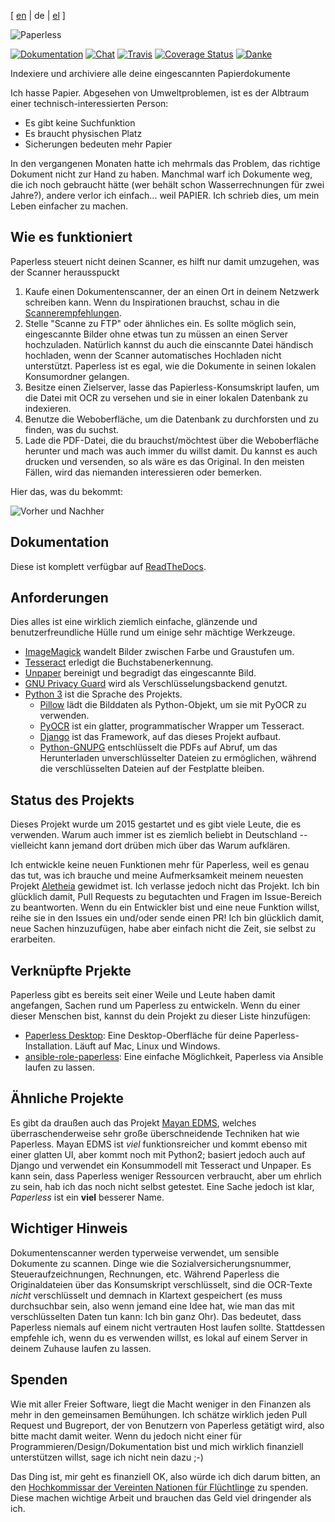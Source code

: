 [ [en](README.md) | de | [el](README-el.md) ]

![Paperless](https://raw.githubusercontent.com/danielquinn/paperless/master/src/paperless/static/paperless/img/logo-dark.png)

[![Dokumentation](https://readthedocs.org/projects/paperless/badge/?version=latest)](https://paperless.readthedocs.org/) [![Chat](https://badges.gitter.im/danielquinn/paperless.svg)](https://gitter.im/danielquinn/paperless) [![Travis](https://travis-ci.org/danielquinn/paperless.svg?branch=master)](https://travis-ci.org/danielquinn/paperless) [![Coverage Status](https://coveralls.io/repos/github/danielquinn/paperless/badge.svg?branch=master)](https://coveralls.io/github/danielquinn/paperless?branch=master) [![Danke](https://img.shields.io/badge/THANKS-md-ff69b4.svg)](https://github.com/danielquinn/paperless/blob/master/THANKS.md)

Indexiere und archiviere alle deine eingescannten Papierdokumente

Ich hasse Papier. Abgesehen von Umweltproblemen, ist es der Albtraum einer technisch-interessierten Person:

* Es gibt keine Suchfunktion
* Es braucht physischen Platz
* Sicherungen bedeuten mehr Papier

In den vergangenen Monaten hatte ich mehrmals das Problem, das richtige Dokument nicht zur Hand zu haben. Manchmal warf ich Dokumente weg, die ich noch gebraucht hätte (wer behält schon Wasserrechnungen für zwei Jahre?), andere verlor ich einfach... weil PAPIER. Ich schrieb dies, um mein Leben einfacher zu machen.



## Wie es funktioniert

Paperless steuert nicht deinen Scanner, es hilft nur damit umzugehen, was der Scanner herausspuckt

1. Kaufe einen Dokumentenscanner, der an einen Ort in deinem Netzwerk schreiben kann. Wenn du Inspirationen brauchst, schau in die [Scannerempfehlungen](https://paperless.readthedocs.io/en/latest/scanners.html).
2. Stelle "Scanne zu FTP" oder ähnliches ein. Es sollte möglich sein, eingescannte Bilder ohne etwas tun zu müssen an einen Server hochzuladen. Natürlich kannst du auch die einscannte Datei händisch hochladen, wenn der Scanner automatisches Hochladen nicht unterstützt. Paperless ist es egal, wie die Dokumente in seinen lokalen Konsumordner gelangen.
3. Besitze einen Zielserver, lasse das Papierless-Konsumskript laufen, um die Datei mit OCR zu versehen und sie in einer lokalen Datenbank zu indexieren.
4. Benutze die Weboberfläche, um die Datenbank zu durchforsten und zu finden, was du suchst.
5. Lade die PDF-Datei, die du brauchst/möchtest über die Weboberfläche herunter und mach was auch immer du willst damit.  Du kannst es auch drucken und versenden, so als wäre es das Original. In den meisten Fällen, wird das niemanden interessieren oder bemerken.

Hier das, was du bekommt:

![Vorher und Nachher](https://raw.githubusercontent.com/danielquinn/paperless/master/docs/_static/screenshot.png)


## Dokumentation

Diese ist komplett verfügbar auf [ReadTheDocs](https://paperless.readthedocs.org/).


## Anforderungen

Dies alles ist eine wirklich ziemlich einfache, glänzende und benutzerfreundliche Hülle rund um einige sehr mächtige Werkzeuge.

* [ImageMagick](http://imagemagick.org/) wandelt Bilder zwischen Farbe und Graustufen um.
* [Tesseract](https://github.com/tesseract-ocr) erledigt die Buchstabenerkennung.
* [Unpaper](https://www.flameeyes.eu/projects/unpaper) bereinigt und begradigt das eingescannte Bild.
* [GNU Privacy Guard](https://gnupg.org/) wird als Verschlüsselungsbackend genutzt.
* [Python 3](https://python.org/) ist die Sprache des Projekts.
  * [Pillow](https://pypi.python.org/pypi/pillowfight/) lädt die Bilddaten als Python-Objekt, um sie mit PyOCR zu verwenden.
  * [PyOCR](https://github.com/jflesch/pyocr) ist ein glatter, programmatischer Wrapper um Tesseract.
  * [Django](https://www.djangoproject.com/) ist das Framework, auf das dieses Projekt aufbaut.
  * [Python-GNUPG](http://pythonhosted.org/python-gnupg/) entschlüsselt die PDFs auf Abruf, um das Herunterladen unverschlüsselter Dateien zu ermöglichen, während die verschlüsselten Dateien auf der Festplatte bleiben.


## Status des Projekts

Dieses Projekt wurde um 2015 gestartet und es gibt viele Leute, die es verwenden. Warum auch immer ist es ziemlich beliebt in Deutschland -- vielleicht kann jemand dort drüben mich über das Warum aufklären.

Ich entwickle keine neuen Funktionen mehr für Paperless, weil es genau das tut, was ich brauche und meine Aufmerksamkeit meinem neuesten Projekt [Aletheia](https://github.com/danielquinn/aletheia) gewidmet ist. Ich verlasse jedoch nicht das Projekt. Ich bin glücklich damit, Pull Requests zu begutachten und Fragen im Issue-Bereich zu beantworten. Wenn du ein Entwickler bist und eine neue Funktion willst, reihe sie in den Issues ein und/oder sende einen PR! Ich bin glücklich damit, neue Sachen hinzuzufügen, habe aber einfach nicht die Zeit, sie selbst zu erarbeiten.


## Verknüpfte Prjekte

Paperless gibt es bereits seit einer Weile und Leute haben damit angefangen, Sachen rund um Paperless zu entwickeln. Wenn du einer dieser Menschen bist, kannst du dein Projekt zu dieser Liste hinzufügen:

* [Paperless Desktop](https://github.com/thomasbrueggemann/paperless-desktop): Eine Desktop-Oberfläche für deine Paperless-Installation. Läuft auf Mac, Linux und Windows.
* [ansible-role-paperless](https://github.com/ovv/ansible-role-paperless): Eine einfache Möglichkeit, Paperless via Ansible laufen zu lassen.


## Ähnliche Projekte

Es gibt da draußen auch das Projekt [Mayan EDMS](https://mayan.readthedocs.org/en/latest/), welches überraschenderweise sehr große überschneidende Techniken hat wie Paperless. Mayan EDMS ist *viel* funktionsreicher und kommt ebenso mit einer glatten UI, aber kommt noch mit Python2; basiert jedoch auch auf Django und verwendet ein Konsummodell mit Tesseract und Unpaper. Es kann sein, dass Paperless weniger Ressourcen verbraucht, aber um ehrlich zu sein, hab ich das noch nicht selbst getestet. Eine Sache jedoch ist klar, *Paperless* ist ein **viel** besserer Name.


## Wichtiger Hinweis

Dokumentenscanner werden typerweise verwendet, um sensible Dokumente zu scannen. Dinge wie die Sozialversicherungsnummer, Steueraufzeichnungen, Rechnungen, etc. Während Paperless die Originaldateien über das Konsumskript verschlüsselt, sind die OCR-Texte *nicht* verschlüsselt und demnach in Klartext gespeichert (es muss durchsuchbar sein, also wenn jemand eine Idee hat, wie man das mit verschlüsselten Daten tun kann: Ich bin ganz Ohr). Das bedeutet, dass Paperless niemals auf einem nicht vertrauten Host laufen sollte. Stattdessen empfehle ich, wenn du es verwenden willst, es lokal auf einem Server in deinem Zuhause laufen zu lassen.


## Spenden

Wie mit aller Freier Software, liegt die Macht weniger in den Finanzen als mehr in den gemeinsamen Bemühungen. Ich schätze wirklich jeden Pull Request und Bugreport, der von Benutzern von Paperless getätigt wird, also bitte macht damit weiter. Wenn du jedoch nicht einer für Programmieren/Design/Dokumentation bist und mich wirklich finanziell unterstützen willst, sage ich nicht nein dazu ;-)

Das Ding ist, mir geht es finanziell OK, also würde ich dich darum bitten, an den [Hochkommissar der Vereinten Nationen für Flüchtlinge](https://donate.unhcr.org/int-en/general) zu spenden. Diese machen wichtige Arbeit und brauchen das Geld viel dringender als ich.
